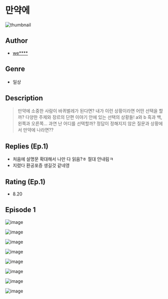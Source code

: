 # 만약에
![thumbnail](https://image-comic.pstatic.net/user_contents_data/challenge_comic/2023/05/24/354475/upload_3630576838796195126_480x623.jpeg)

## Author
- [we****](https://comic.naver.com/artistTitle?id=354475)

## Genre
- 일상

## Description
> 만약에 소중한 사람이 바퀴벌레가 된다면? 내가 이런 상황이라면 어떤 선택을 할까? 다양한 주제와 장르의 단편 이야기 안에 있는 선택의 상황들! a와 b 흑과 백, 왼쪽과 오른쪽… 과연 난 어디를 선택할까? 정답이 정해지지 않은 질문과 상황에서 만약에 나라면??

## Replies (Ep.1)
- 처음에 설명문 확대해서 나만 다 읽음?ㅎ 절대 안내림ㅋ
- 지렸다 환공포증 생길것 같네영

## Rating (Ep.1)
- 8.20

## Episode 1
![image](https://image-comic.pstatic.net/user_contents_data/challenge_comic/2023/05/24/354475/upload_7306354162386166835.jpeg)

![image](https://image-comic.pstatic.net/user_contents_data/challenge_comic/2023/05/24/354475/upload_7016944882088621669.jpeg)

![image](https://image-comic.pstatic.net/user_contents_data/challenge_comic/2023/05/24/354475/upload_3979321036422407267.jpeg)

![image](https://image-comic.pstatic.net/user_contents_data/challenge_comic/2023/05/24/354475/upload_3918806987331560243.jpeg)

![image](https://image-comic.pstatic.net/user_contents_data/challenge_comic/2023/05/24/354475/upload_7089565460439904308.jpeg)

![image](https://image-comic.pstatic.net/user_contents_data/challenge_comic/2023/05/24/354475/upload_3762586210626910261.jpeg)

![image](https://image-comic.pstatic.net/user_contents_data/challenge_comic/2023/05/24/354475/upload_3616728284457362277.jpeg)

![image](https://image-comic.pstatic.net/user_contents_data/challenge_comic/2023/05/24/354475/upload_7378644852103589936.jpeg)
